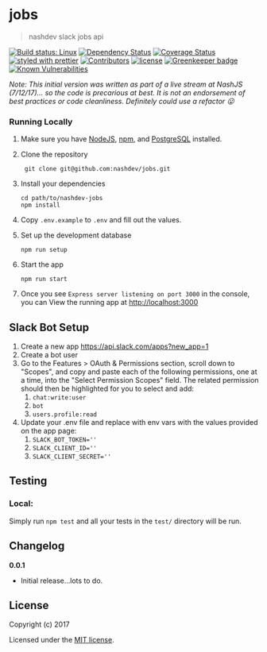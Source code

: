 # jobs

> nashdev slack jobs api

[![Build status: Linux](https://img.shields.io/travis/nashdev/jobs.svg?style=flat-square)](https://travis-ci.org/nashdev/jobs)
[![Dependency Status](https://david-dm.org/nashdev/jobs.svg?style=flat-square)](https://david-dm.org/nashdev/jobs)
[![Coverage Status](https://img.shields.io/coveralls/nashdev/jobs/master.svg?style=flat-square)](https://coveralls.io/github/nashdev/jobs?branch=master)
[![styled with prettier](https://img.shields.io/badge/styled_with-prettier-ff69b4.svg)](https://github.com/prettier/prettier)
[![Contributors](https://img.shields.io/github/contributors/nashdev/jobs.svg)](https://github.com/nashdev/jobs/graphs/contributors)
[![license](https://img.shields.io/github/license/nashdev/jobs.svg)](https://github.com/nashdev/jobs/blob/master/LICENSE)
[![Greenkeeper badge](https://badges.greenkeeper.io/nashdev/jobs.svg)](https://greenkeeper.io/)
[![Known Vulnerabilities](https://snyk.io/test/github/nashdev/jobs/badge.svg)](https://snyk.io/test/github/nashdev/jobs)

_Note: This initial version was written as part of a live stream at NashJS (7/12/17)... so the code is precarious at best. It is not an endorsement of best practices or code cleanliness. Definitely could use a refactor :stuck_out_tongue:_

### Running Locally

1.  Make sure you have [NodeJS](https://nodejs.org/), [npm](https://www.npmjs.com/), and [PostgreSQL](https://www.postgresql.org) installed.

2.  Clone the repository
    ```
     git clone git@github.com:nashdev/jobs.git
    ```
3.  Install your dependencies
    ```
    cd path/to/nashdev-jobs
    npm install
    ```
4.  Copy `.env.example` to `.env` and fill out the values.

5. Set up the development database

    ```
    npm run setup
    ```

6.  Start the app

    ```
    npm run start
    ```

7.  Once you see `Express server listening on port 3000` in the console, you can View the running app at [http://localhost:3000](http://localhost:3000)

## Slack Bot Setup

1. Create a new app https://api.slack.com/apps?new_app=1
2. Create a bot user
3. Go to the Features > OAuth & Permissions section, scroll down to "Scopes", and copy and paste each of the following permissions, one at a time, into the "Select Permission Scopes" field.  The related permission should then be highlighted for you to select and add:
   1. `chat:write:user`
   2. `bot`
   3. `users.profile:read`
4. Update your .env file and replace with env vars with the values provided on the app page:
   1. `SLACK_BOT_TOKEN=''`
   2. `SLACK_CLIENT_ID=''`
   3. `SLACK_CLIENT_SECRET=''`

## Testing

### Local:

Simply run `npm test` and all your tests in the `test/` directory will be run.

## Changelog

**0.0.1**

- Initial release...lots to do.

## License

Copyright (c) 2017

Licensed under the [MIT license](LICENSE).

